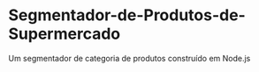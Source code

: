 # Segmentador-de-Produtos-de-Supermercado
Um segmentador de categoria de produtos construído em Node.js
